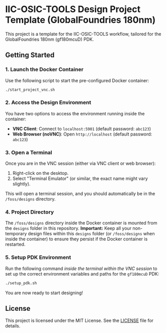 # IIC-OSIC-TOOLS Design Project Template (GlobalFoundries 180nm)

This project is a template for the IIC-OSIC-TOOLS workflow, tailored for the GlobalFoundries 180nm (gf180mcuD) PDK.

## Getting Started

### 1. Launch the Docker Container
Use the following script to start the pre-configured Docker container:
```bash
./start_project_vnc.sh
```

### 2. Access the Design Environment
You have two options to access the environment running inside the container:

*   **VNC Client**: Connect to `localhost:5901` (default password: `abc123`)
*   **Web Browser (noVNC)**: Open `http://localhost` (default password: `abc123`) 

### 3. Open a Terminal
Once you are in the VNC session (either via VNC client or web browser):
1.  Right-click on the desktop.
2.  Select "Terminal Emulator" (or similar, the exact name might vary slightly).

This will open a terminal session, and you should automatically be in the `/foss/designs` directory.

### 4. Project Directory
The `/foss/designs` directory inside the Docker container is mounted from the `designs` folder in this repository.
**Important:** Keep all your non-temporary design files within this `designs` folder (or `/foss/designs` when inside the container) to ensure they persist if the Docker container is restarted.

### 5. Setup PDK Environment
Run the following command *inside the terminal within the VNC session* to set up the correct environment variables and paths for the `gf180mcuD` PDK:
```bash
./setup_pdk.sh
```

You are now ready to start designing!

## License

This project is licensed under the MIT License. See the [LICENSE](LICENSE) file for details.